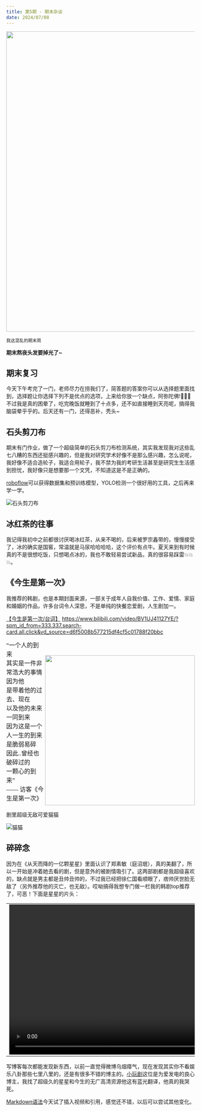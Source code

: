 ```yaml
---
title: 第5期 - 期末杂谈
date: 2024/07/08
---
```


<img src="https://cdn.jsdelivr.net/gh/ayou001/pic-bed/今生6.jpg" width="800" />

<small>我这混乱的期末周</small>

**期末熬夜头发要掉光了~**

## 期末复习

今天下午考完了一门，老师尽力在捞我们了，简答题的答案你可以从选择题里面找到，选择题让你选择下列不是优点的选项，上来给你放一个缺点，阿弥陀佛!🙏🙏🙏不过我是真的困晕了，吃完晚饭就睡到了十点多，还不如直接睡到天亮呢，搞得我脑袋晕乎乎的。后天还有一门，还得恶补，秃头~

## 石头剪刀布

期末有门作业，做了一个超级简单的石头剪刀布检测系统，其实我发现我对这些乱七八糟的东西还挺感兴趣的，但是我对研究学术好像不是那么感兴趣，怎么说呢，我好像不适合造轮子，我适合用轮子，我不禁为我的考研生活甚至是研究生生活感到担忧，我好像只是想要那一个文凭，不知道这是不是正确的。

[roboflow](https://universe.roboflow.com/)可以获得数据集和预训练模型，YOLO检测一个很好用的工具，之后再来学一学。

![石头剪刀布](https://cdn.jsdelivr.net/gh/ayou001/pic-bed/石头剪刀布.png)

## 冰红茶的往事

我记得我初中之前都很讨厌喝冰红茶，从来不喝的，后来被罗宗鑫带的，慢慢接受了，冰的确实是国窖，常温就是马尿哈哈哈哈，这个评价有点牛。夏天来到有时候真的不是很想吃饭，只想喝点冰的，我也不敢轻易尝试新品，真的很容易踩雷💥💥💥。

## 《今生是第一次》

我推荐的韩剧，也是本期封面来源，一部关于成年人自我价值、工作、爱情、家庭和婚姻的作品，许多台词令人深思，不是单纯的快餐恋爱剧，人生剧加一。

[【今生是第一次/台词】](https://www.bilibili.com/video/BV1UJ41127YE/?spm_id_from=333.337.search-card.all.click&vd_source=d6f5008b577215df4cf5c01788f20bbc) https://www.bilibili.com/video/BV1UJ41127YE/?spm_id_from=333.337.search-card.all.click&vd_source=d6f5008b577215df4cf5c01788f20bbc

<div style="display: flex; align-items: flex-start;">
  <div style="flex: 1;">
    <span style="font-size:16px; font-family:'KaiTi';">
    “一个人的到来<br>
    其实是一件非常浩大的事情<br>
    因为他<br>
    是带着他的过去、现在<br>
    以及他的未来<br>
    一同到来<br>
    因为这是一个人一生的到来<br>
    是脆弱易碎<br>
    因此..曾经也破碎过的<br>
    一颗心的到来”<br>
    —— 访客《今生是第一次》
    </span>
  </div>
  <div style="margin-left: 2px; margin-top: 40px;">
    <img src="https://cdn.jsdelivr.net/gh/ayou001/pic-bed/今生4.png" width="400px" />
  </div>
</div>

剧里超级无敌可爱猫猫

![猫猫](https://cdn.jsdelivr.net/gh/ayou001/pic-bed/今生5.jpg)

## 碎碎念

因为在《从天而降的一亿颗星星》里面认识了郑素敏（庭沼珉），真的美翻了，所以一开始是冲着她去看的剧，但是意外的被剧情吸引了。这两部剧都是我超级喜欢的，缺点就是男主都是丑帅丑帅的，不过我已经把徐仁国看顺眼了，痞帅厌世脸无敌了（另外推荐他的灭亡，也无敌）。哎呦搞得我想专门做一栏我的韩剧top推荐了，可恶！下面是星星的片头：

<table>
    <tr>
        <td width="100%">
            <video width="800px" preload controls><source src="https://cdn.jsdelivr.net/gh/ayou001/pic-bed/星星.mp4" type="video/mp4"></video>
        </td>
    </tr>
</table>

写博客每次都能发现新东西，以前一直觉得微博乌烟瘴气，现在发现其实你不看娱乐八卦那些七里八里的，还是有很多不错的博主的。[小玩剧](https://weibo.com/5721630404/4913369818336198)这位是为爱发电的良心博主，我找了超级久的星星和今生的无广高清资源他这有蓝光翻译，他真的我哭死。

[Markdown语法](https://osdoc.net/md)今天试了插入视频和引用，感觉还不错，以后可以尝试其他变化。
